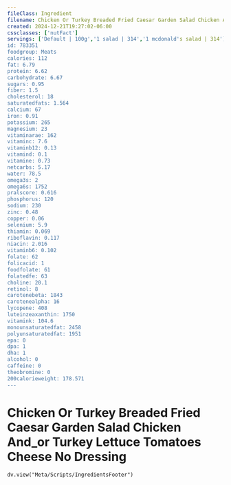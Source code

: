 ```yaml
---
fileClass: Ingredient
filename: Chicken Or Turkey Breaded Fried Caesar Garden Salad Chicken And_or Turkey Lettuce Tomatoes Cheese No Dressing
created: 2024-12-21T19:27:02-06:00
cssclasses: ['nutFact']
servings: ['Default | 100g','1 salad | 314','1 mcdonald's salad | 314']
id: 783351
foodgroup: Meats
calories: 112
fat: 6.79
protein: 6.62
carbohydrate: 6.67
sugars: 0.95
fiber: 1.5
cholesterol: 18
saturatedfats: 1.564
calcium: 67
iron: 0.91
potassium: 265
magnesium: 23
vitaminarae: 162
vitaminc: 7.6
vitaminb12: 0.13
vitamind: 0.1
vitamine: 0.73
netcarbs: 5.17
water: 78.5
omega3s: 2
omega6s: 1752
pralscore: 0.616
phosphorus: 120
sodium: 230
zinc: 0.48
copper: 0.06
selenium: 5.9
thiamin: 0.069
riboflavin: 0.117
niacin: 2.016
vitaminb6: 0.102
folate: 62
folicacid: 1
foodfolate: 61
folatedfe: 63
choline: 20.1
retinol: 8
carotenebeta: 1843
carotenealpha: 16
lycopene: 408
luteinzeaxanthin: 1750
vitamink: 104.6
monounsaturatedfat: 2458
polyunsaturatedfat: 1951
epa: 0
dpa: 1
dha: 1
alcohol: 0
caffeine: 0
theobromine: 0
200calorieweight: 178.571
---
```


# Chicken Or Turkey Breaded Fried Caesar Garden Salad Chicken And_or Turkey Lettuce Tomatoes Cheese No Dressing

```dataviewjs
dv.view("Meta/Scripts/IngredientsFooter")
```